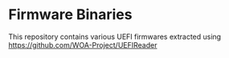 # Firmware Binaries

This repository contains various UEFI firmwares extracted using https://github.com/WOA-Project/UEFIReader
